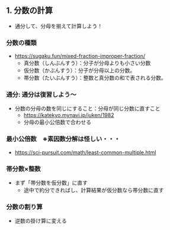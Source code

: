 ## 1. 分数の計算
- 通分して、分母を揃えて計算しよう！

### 分数の種類
- https://sugaku.fun/mixed-fraction-improper-fraction/
  - 真分数（しんぶんすう）：分子が分母よりも小さい分数
  - 仮分数（かぶんすう）：分子が分母以上の分数。
  - 帯分数（たいぶんすう）：整数と真分数の和で表される分数。
  
### 通分: 通分は復習しよう～
- 分数の分母の数を同じにすること：分母が同じ分数に直すこと
  - https://katekyo.mynavi.jp/juken/1982
  - 分母の最小公倍数で合わせる
  
### 最小公倍数　※素因数分解は怪しい・・・
- https://sci-pursuit.com/math/least-common-multiple.html

### 帯分数×整数
- まず「帯分数を仮分数」に直す
  - 途中で約分できればし、計算結果が仮分数なら帯分数に直す

### 分数の割り算
- 逆数の掛け算に変える
